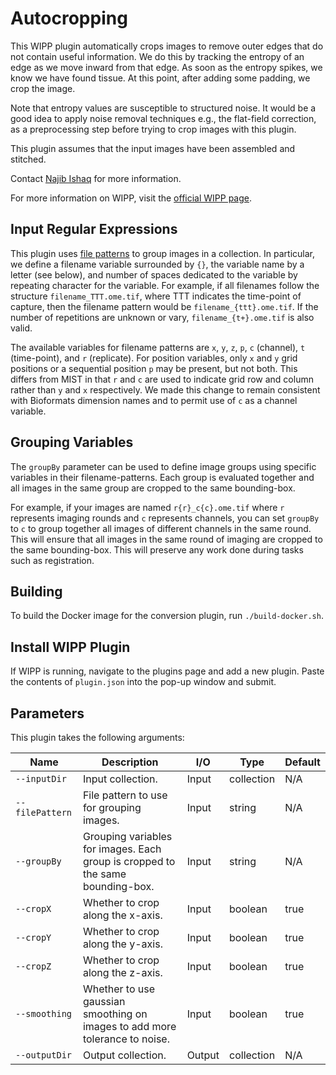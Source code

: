 # Autocropping

This WIPP plugin automatically crops images to remove outer edges that do not contain useful information.
We do this by tracking the entropy of an edge as we move inward from that edge.
As soon as the entropy spikes, we know we have found tissue.
At this point, after adding some padding, we crop the image.

Note that entropy values are susceptible to structured noise.
It would be a good idea to apply noise removal techniques e.g., the flat-field correction, as a preprocessing step before trying to crop images with this plugin.

This plugin assumes that the input images have been assembled and stitched.

Contact [Najib Ishaq](mailto:najib.ishaq@axle.info) for more information.

For more information on WIPP, visit the [official WIPP page](https://isg.nist.gov/deepzoomweb/software/wipp).

## Input Regular Expressions
This plugin uses [file patterns](https://filepattern.readthedocs.io/en/latest/Examples.html#what-is-filepattern) to group images in a collection.
In particular, we define a filename variable surrounded by `{}`, the variable name by a letter (see below), and number of spaces dedicated to the variable by repeating character for the variable.
For example, if all filenames follow the structure `filename_TTT.ome.tif`, where TTT indicates the time-point of capture, then the filename pattern would be `filename_{ttt}.ome.tif`.
If the number of repetitions are unknown or vary, `filename_{t+}.ome.tif` is also valid.

The available variables for filename patterns are `x`, `y`, `z`, `p`, `c` (channel), `t` (time-point), and `r` (replicate).
For position variables, only `x` and `y` grid positions or a sequential position `p` may be present, but not both.
This differs from MIST in that `r` and `c` are used to indicate grid row and column rather than `y` and `x` respectively.
We made this change to remain consistent with Bioformats dimension names and to permit use of `c` as a channel variable.

## Grouping Variables

The `groupBy` parameter can be used to define image groups using specific variables in their filename-patterns.
Each group is evaluated together and all images in the same group are cropped to the same bounding-box.

For example, if your images are named `r{r}_c{c}.ome.tif` where `r` represents imaging rounds and `c` represents channels, you can set `groupBy` to `c` to group together all images of different channels in the same round.
This will ensure that all images in the same round of imaging are cropped to the same bounding-box.
This will preserve any work done during tasks such as registration.

## Building

To build the Docker image for the conversion plugin, run `./build-docker.sh`.

## Install WIPP Plugin

If WIPP is running, navigate to the plugins page and add a new plugin.
Paste the contents of `plugin.json` into the pop-up window and submit.

## Parameters

This plugin takes the following arguments:

| Name            | Description                                                                    | I/O    | Type       | Default |
| --------------- | ------------------------------------------------------------------------------ | ------ | ---------- | ------- |
| `--inputDir`    | Input collection.                                                              | Input  | collection | N/A     |
| `--filePattern` | File pattern to use for grouping images.                                       | Input  | string     | N/A     |
| `--groupBy`     | Grouping variables for images. Each group is cropped to the same bounding-box. | Input  | string     | N/A     |
| `--cropX`       | Whether to crop along the x-axis.                                              | Input  | boolean    | true    |
| `--cropY`       | Whether to crop along the y-axis.                                              | Input  | boolean    | true    |
| `--cropZ`       | Whether to crop along the z-axis.                                              | Input  | boolean    | true    |
| `--smoothing`   | Whether to use gaussian smoothing on images to add more tolerance to noise.    | Input  | boolean    | true    |
| `--outputDir`   | Output collection.                                                             | Output | collection | N/A     |
